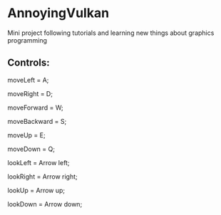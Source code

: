 # AnnoyingVulkan

Mini project following tutorials and learning new things about graphics programming

## Controls:

moveLeft = A;

moveRight = D;

moveForward = W;

moveBackward = S;

moveUp = E;

moveDown = Q;

lookLeft = Arrow left;

lookRight = Arrow right;

lookUp = Arrow up;

lookDown = Arrow down;
